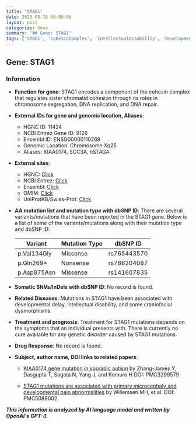 ```yaml
---
title: "STAG1"
date: 2023-05-16 00:00:00
layout: post
categories: Gene
summary: "## Gene: STAG1"
tags: ['STAG1', 'CohesinComplex', 'IntellectualDisability', 'DevelopmentalDelay', 'GeneticMutation', 'ChromosomeSegregation', 'DNARepair', 'PrimaryMicrocephaly']
---
```


## Gene: STAG1

### Information
- **Function for gene**: STAG1 encodes a component of the cohesin complex that regulates sister chromatid cohesion through its roles in chromosome segregation, DNA replication, and DNA repair.
- **External IDs for gene and genomic location, Aliases**:
     - HGNC ID: 11424
     - NCBI Entrez Gene ID: 9126
     - Ensembl ID: ENSG00000110269
     - Genomic Location: Chromosome Xq25
     - Aliases: KIAA0174, SCC3A, hSTAGA

- **External sites**: 
    - HGNC: [Click](https://www.genenames.org/data/gene-symbol-report/#!/hgnc_id/HGNC:11424)
    - NCBI Entrez: [Click](https://www.ncbi.nlm.nih.gov/gene/9126)
    - Ensembl: [Click](https://www.ensembl.org/Homo_sapiens/Gene/Summary?db=core;g=ENSG00000110269;r=X:125034964-125107980)
    - OMIM: [Click](https://www.omim.org/entry/604358)
    - UniProtKB/Swiss-Prot: [Click](https://www.uniprot.org/uniprot/Q9HAG2)

- **AA mutation list and mutation type with dbSNP ID**: 
There are several variants/mutations that have been reported in the STAG1 gene. Below is a list of some of the variants/mutations along with their mutation type and dbSNP ID:

    | Variant    | Mutation Type  | dbSNP ID |
    |------------|----------------|------------|
    | p.Val134Gly | Missense       | rs765443570 |
    | p.Gln269*  | Nonsense       | rs786204087 |
    | p.Asp875Asn| Missense       | rs141607835 |
    
- **Somatic SNVs/InDels with dbSNP ID**: No record is found.

- **Related Diseases**: Mutations in STAG1 have been associated with developmental delay, intellectual disability, and some craniofacial dysmorphisms. 
   
- **Treatment and prognosis**: Treatment for STAG1 mutations depends on the symptoms that an individual presents with. There is currently no cure available for any genetic disorder caused by STAG1 mutations.

- **Drug Response**: No record is found.

- **Subject, author name, DOI links to related papers**: 

    - [KIAA0174 gene mutation in sporadic autism]([Click](https://www.ncbi.nlm.nih.gov/pmc/articles/PMC3299579/),) by Zhang-James Y, Dasgupta T, Sagata N, Yang J, and Komuro H DOI: PMC3299579

    - [STAG1 mutations are associated with primary microcephaly and developmental bain abnormalities]([Click](https://www.ncbi.nlm.nih.gov/pmc/articles/PMC5089002/),) by Willemsen MH, et al. DOI: PMC5089002 

**_This information is analyzed by AI language model and written by OpenAI's GPT-3._**